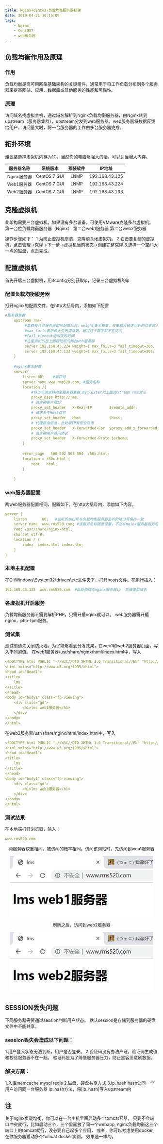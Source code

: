 ```yaml
---
title: Nginx+centos7负载均衡服务器搭建
date: 2019-04-21 10:16:09
tags:
    - Nginx
    - CentOS7
    - web服务器
---
```


## 负载均衡作用及原理
### 作用
负载均衡是高可用网络基础架构的关键组件，通常用于将工作负载分布到多个服务器来提高网站、应用、数据库或其他服务的性能和可靠性。
### 原理 
访问域名找虚拟主机，通过域名解析到Nginx负载均衡服务器，由Nginx转到upstream（服务器集群），upstream分发到web服务器，web服务器将数据反馈给用户。访问量大时，将一台服务器的工作由多台服务器完成。
## 拓扑环境
建议装选择虚拟机内存为1G，当然你的电脑够强大的话，可以适当增大内存。


| 服务器名称  |   系统版本   | 预装软件 |     IP地址     |
| :---------: | :----------: | :------: | :------------: |
| Nginx服务器 | CentOS 7 GUI |   LNMP   | 192.168.43.125 |
| Web1服务器  | CentOS 7 GUI |   LNMP   | 192.168.43.224 |
| Web2服务器  | CentOS 7 GUI |   LNMP   | 192.168.43.133 |



## 克隆虚拟机

此架构需要三台虚拟机，如果没有多台设备，可使用VMware克隆多台虚拟机。
第一台位负载均衡服务器（Nginx）
第二台web1服务器
第二台web2服务器

操作步骤如下：
1.为防止虚拟机崩溃，克隆前关闭虚拟机。
2.右击要复制的虚拟机，点击管理->克隆->下一步->虚拟机当前状态->创建完整克隆
3.选择一个空间大一点的磁盘，点击完成。

## 配置虚拟机
首先开启三台虚拟机，用ifconfig分别获取ip，记录三台虚拟机的ip
### 配置负载均衡服务器
打开nginx的配置文件，在http大括号内，添加如下配置
```yaml
#服务器集群
    upstream rms{
         #集群有几台服务器即可配置几台，weight表示权重，权重越大被访问到的几率越大
         #max_fails表示最大失败请求数，超过这个数字就不在访问
         #fail_timeout请求失败时间
         #这里添加的是上面启动好的两台web服务器
         server 192.168.43.224 weight=1 max_fails=3 fail_timeout=20s;
         server 192.168.43.133 weight=1 max_fails=3 fail_timeout=20s;
    }

    #nginx基本配置
    server{
        listen 80;    #端口号
        server_name www.rms520.com; #服务名称
        location /{
            #将访问请求转向至服务器集群,mycluster和上面upstream rms对应
            proxy_pass http://rms;
            # 真实的客户端IP
            proxy_set_header   X-Real-IP        $remote_addr;
            # 请求头中Host信息
            proxy_set_header   Host             $host;
            # 代理路由信息，此处取IP有安全隐患
            proxy_set_header   X-Forwarded-For  $proxy_add_x_forwarded_for;
            # 真实的用户访问协议
            proxy_set_header   X-Forwarded-Proto $scheme;
        }

        error_page   500 502 503 504  /50x.html;
        location = /50x.html {
            root   html;
        }

    }
```
### web服务器配置
两web服务器配置相同，配置如下，在http大括号内，添加如下内容。
```yaml
server {
    listen       80;   #监听的端口号与负载均衡服务器监听的端口号保持一致
    server_name  www.rms520.com; #该服务名称随意设置，不必与nginx服务器服务名称保持一致。
    root /usr/share/nginx/html;
    charset utf-8;
    location / {
        index  index.html index.htm;
    }
}
```
### 本地主机配置
在C:\Windows\System32\drivers\etc文件夹下，打开hosts文件。在尾行插入：
```yaml
192.168.43.125  www.rms520.com  #此处换成你nginx服务器ip  后接虚拟域名
```
### 各虚拟机开启服务
负载均衡服务器不需要解析PHP，只需开启nginx就可以。
web服务器需开启nginx，php-fpm服务。
### 测试集
测试前请先关闭防火墙，为了能够看到分发效果，在web1和web2服务器页面，写入不同的值。
在web1服务器/usr/share/nginx/html/index.html中，写入
```yaml
<!DOCTYPE html PUBLIC "-//W3C//DTD XHTML 1.0 Transitional//EN" "http://www.w3.org/TR/xhtml1/DTD/xhtml1-transitional.dtd">
<html xmlns="http://www.w3.org/1999/xhtml">
<head id="Head1">
<title>
	lms
</title>
</head>
<body id="body1" class="fp-viewing">
	<div class="gd">
		<h1>lms web1服务器</h1>
	</div>
</body>
</html>
```
在web2服务器/usr/share/nginx/html/index.html中，写入
```yaml
<!DOCTYPE html PUBLIC "-//W3C//DTD XHTML 1.0 Transitional//EN" "http://www.w3.org/TR/xhtml1/DTD/xhtml1-transitional.dtd">
<html xmlns="http://www.w3.org/1999/xhtml">
<head id="Head1">
<title>
	lms
</title>
</head>
<body id="body1" class="fp-viewing">
	<div class="gd">
		<h1>lms web2服务器</h1>
	</div>
</body>
</html>
```
### 测试结果
在本地端打开浏览器，输入：
```yaml
www.rms520.com
```
<div align=center>
两服务器权重相同，被访问的概率相同。访问该网站时，先访问到web1服务器

![web1](/images/ng-fz1.png)
</div>

<div align=center>
刷新之后，访问到web2服务器

![web2](/images/ng-fz2.png)
</div>

## SESSION丢失问题
不同服务器需要通过session判断用户状态。
默认session是存储到服务器的硬盘文件中不能共享。
### session丢失会造成以下问题：
1.用户登入状态无法判断，用户是否登录。
2.验证码没有办法严证，验证码生成值和校验服务器不在一起。
验证码是为了降低服务器压力，防止黑客恶意刷数据。

### 解决方案：
1.入库memcache mysql redis
2.磁盘、硬盘共享方式
3.ip_hash hash让同一个用户访问同一台服务器
ip_hash方法，将[ip_hash]写入upstream内

## 注
关于nginx负载均衡，你可以在一台主机里面启动多个tomcat容器，
只要不会端口冲突就行，比如启动三个，三个里面放了同一个webapp,
nginx负载均衡这三个端口上的tomcat就行，没必要自己起多个应用，
或者，你可以考虑使用docker，在你服务器启动多个tomcat docker实例，
效果是一样的。
